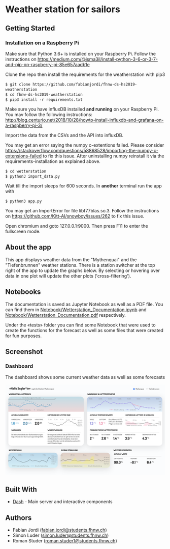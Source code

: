 # Weather station for sailors

## Getting Started

### Installation on a Raspberry Pi

Make sure that Python 3.6+ is installed on your Raspberry Pi.
Follow the instructions on https://medium.com/@isma3il/install-python-3-6-or-3-7-and-pip-on-raspberry-pi-85e657aadb1e

Clone the repo then install the requirements for the weatherstation with pip3

```
$ git clone https://github.com/fabianjordi/fhnw-ds-hs2019-weatherstation
$ cd fhnw-ds-hs2019-weatherstation
$ pip3 install -r requirements.txt
```

Make sure you have influxDB installed **and running** on your Raspberry Pi.
You mav follow the following instructions: http://blog.centurio.net/2018/10/28/howto-install-influxdb-and-grafana-on-a-raspberry-pi-3/

Import the data from the CSVs and the API into influxDB.

You may get an error saying the numpy c-extentions failed.
Please consider https://stackoverflow.com/questions/58868528/importing-the-numpy-c-extensions-failed to fix this issue.
After uninstalling numpy reinstall it via the requirements-installation as explained above.

```
$ cd wetterstation
$ python3 import_data.py
```

Wait till the import sleeps for 600 seconds.
In **another** terminal run the app with 

```
$ python3 app.py
```

You may get an ImportError for file libf77blas.so.3.
Follow the instructions on https://github.com/Kitt-AI/snowboy/issues/262 to fix this issue.

Open chromium and goto 127.0.0.1:9000.
Then press F11 to enter the fullscreen mode.

## About the app

This app displays weather data from the "Mythenquai" and the "Tiefenbrunnen" weather stations.
There is a station switcher at the top right of the app to update the graphs below.
By selecting or hovering over data in one plot will update the other plots ('cross-filtering').

## Notebooks

The documentation is saved as Jupyter Notebook as well as a PDF file.
You can find them in
 [Notebook/Wetterstation_Documentation.ipynb](Notebook/Wetterstation_Documentation.ipynb) 
 and [Notebook/Wetterstation_Documentation.pdf](Notebook/Wetterstation_Documentation.pdf) respectively.

Under the «tests» folder you can find some Notebook that were used to create the functions for the forecast as well as
some files that were created for fun purposes.

## Screenshot
### Dashboard

The dashboard shows some current weather data as well as some forecasts

![dashboard](docs/visualization/dashboard.png "Dashboard")

## Built With

- [Dash](https://dash.plot.ly/) - Main server and interactive components

## Authors 
- Fabian Jordi ([fabian.jordi@students.fhnw.ch](fabian.jordi@students.fhnw.ch))
- Simon Luder ([simon.luder@students.fhnw.ch](simon.luder@students.fhnw.ch))
- Roman Studer ([roman.studer1@students.fhnw.ch](roman.studer1@students.fhnw.ch))